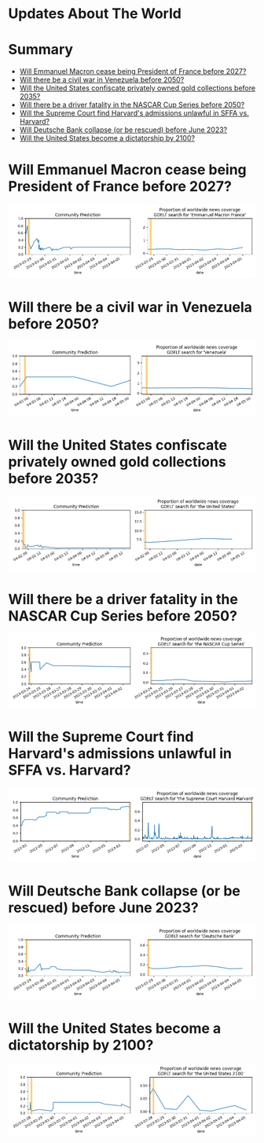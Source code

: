 
Updates About The World
=======================

Summary
=======

* [Will Emmanuel Macron cease being President of France before 2027?](#will-emmanuel-macron-cease-being-president-of-france-before-2027)
* [Will there be a civil war in Venezuela before 2050?](#will-there-be-a-civil-war-in-venezuela-before-2050)
* [Will the United States confiscate privately owned gold collections before 2035?](#will-the-united-states-confiscate-privately-owned-gold-collections-before-2035)
* [Will there be a driver fatality in the NASCAR Cup Series before 2050?](#will-there-be-a-driver-fatality-in-the-nascar-cup-series-before-2050)
* [Will the Supreme Court find Harvard's admissions unlawful in SFFA vs. Harvard?](#will-the-supreme-court-find-harvards-admissions-unlawful-in-sffa-vs-harvard)
* [Will Deutsche Bank collapse (or be rescued) before June 2023?](#will-deutsche-bank-collapse-or-be-rescued-before-june-2023)
* [Will the United States become a dictatorship by 2100?](#will-the-united-states-become-a-dictatorship-by-2100)

# Will Emmanuel Macron cease being President of France before 2027?


![Macron no longer President before 2027?](assets/03.png)
# Will there be a civil war in Venezuela before 2050?


![Venezuelan Civil War](assets/04.png)
# Will the United States confiscate privately owned gold collections before 2035?


![US Gold Confiscation before 2035](assets/05.png)
# Will there be a driver fatality in the NASCAR Cup Series before 2050?


![NASCAR Fatality before 2050](assets/06.png)
# Will the Supreme Court find Harvard's admissions unlawful in SFFA vs. Harvard?


![SCOTUS Rules Harvard's Admissions Unlawful](assets/07.png)
# Will Deutsche Bank collapse (or be rescued) before June 2023?


![Deutsche Bank Collapse before June 2023?](assets/09.png)
# Will the United States become a dictatorship by 2100?


![US dictatorship by 2100?](assets/10.png)